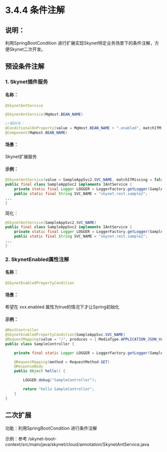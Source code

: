 # 3.4.4 条件注解

## 说明：

利用SpringBootCondition 进行扩展实现Skynet特定业务场景下的条件注解，方便Skynet二次开发。

## 预设条件注解

### 1. Skynet插件服务

#### **名称**：

```java
@SkynetAntService
```

```java
@SkynetAntService(MqHost.BEAN_NAME)

//相对与：
@ConditionalOnProperty(value = MqHost.BEAN_NAME + ".enabled", matchIfMissing = false)
@Component(MqHost.BEAN_NAME)
```

#### **场景**：

Skynet扩展服务

#### **示例**：

```java
@SkynetAntService(value = SampleAppSvc2.SVC_NAME, matchIfMissing = false)
public final class SampleAppSvc2 implements IAntService {
	private static final Logger LOGGER = LoggerFactory.getLogger(SampleAppSvc2.class);
	public static final String SVC_NAME = "skynet.rest.sample2";
...
}
```

简化：

```java
@SkynetAntService(SampleAppSvc2.SVC_NAME)
public final class SampleAppSvc2 implements IAntService {
	private static final Logger LOGGER = LoggerFactory.getLogger(SampleAppSvc2.class);
	public static final String SVC_NAME = "skynet.rest.sample2";
...
}
```

### 2. SkynetEnabled属性注解

#### **名称**：

```java
@SkynetEnabledPropertyCondition
```

#### **场景**：

希望在 xxx.enabled 属性为true的情况下才让Spring初始化

#### **示例**：

```java
@RestController
@SkynetEnabledPropertyCondition(SampleAppSvc.SVC_NAME)
@RequestMapping(value = "/", produces = { MediaType.APPLICATION_JSON_VALUE })
public class SampleController {

	private final static Logger LOGGER = LoggerFactory.getLogger(SampleController.class);

	@RequestMapping(method = RequestMethod.GET)
	@ResponseBody
	public Object hello() {

		LOGGER.debug("SampleController");

		return "hello SampleController";
	}
}
```

## 二次扩展

功能：利用SpringBootCondition 进行条件注解

示例：参考 /skynet-boot-context/src/main/java/skynet/cloud/annotation/SkynetAntService.java





